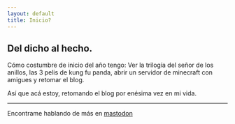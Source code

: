 ```yaml
---
layout: default
title: Inicio?
---
```



## Del dicho al hecho. 

Cómo costumbre de inicio del año tengo: Ver la trilogía del señor de los anillos, las 3 pelis de kung fu panda, abrir un servidor de minecraft con amigues y retomar el blog. 

Así que acá estoy, retomando el blog por enésima vez en mi vida.

___ 

Encontrame hablando de más en [mastodon](https://rebel.ar/@piumaster)